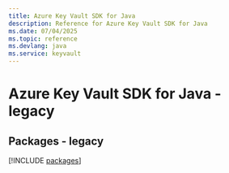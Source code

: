 ```yaml
---
title: Azure Key Vault SDK for Java
description: Reference for Azure Key Vault SDK for Java
ms.date: 07/04/2025
ms.topic: reference
ms.devlang: java
ms.service: keyvault
---
```

# Azure Key Vault SDK for Java - legacy
## Packages - legacy
[!INCLUDE [packages](key-vault-index.md)]